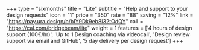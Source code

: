 +++
type = "sixmonths"
title = "Lite"
subtitle = "Help and support to your design requests"
icon = "1"
price = "350"
rate = "88"
saving = "12%"
link = "https://pay.ura.design/b/bIY9Dk9eb8i32tOdQY"
call = "https://cal.com/bridgebeam/lite"
weight = 1
features = ['4 hours of design support (100€/hr)', 'Up to 1 Design coaching via videocall', 'Design review support via email and GitHub', '5 day delivery per design request']
+++